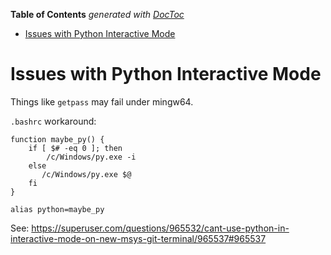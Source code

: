 <!-- START doctoc generated TOC please keep comment here to allow auto update -->
<!-- DON'T EDIT THIS SECTION, INSTEAD RE-RUN doctoc TO UPDATE -->
**Table of Contents**  *generated with [DocToc](https://github.com/thlorenz/doctoc)*

- [Issues with Python Interactive Mode](#issues-with-python-interactive-mode)

<!-- END doctoc generated TOC please keep comment here to allow auto update -->

# Issues with Python Interactive Mode
Things like `getpass` may fail under mingw64.

`.bashrc` workaround:
```
function maybe_py() {
    if [ $# -eq 0 ]; then
        /c/Windows/py.exe -i
    else
       /c/Windows/py.exe $@
    fi
}

alias python=maybe_py
```

See: https://superuser.com/questions/965532/cant-use-python-in-interactive-mode-on-new-msys-git-terminal/965537#965537
